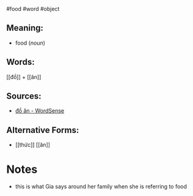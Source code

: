 #food #word #object

## Meaning:
- food (*noun*)

## Words:
[[đồ]] + [[ăn]]

## Sources:
- [đồ ăn - WordSense](https://www.wordsense.eu/%C4%91%E1%BB%93_%C4%83n/)

## Alternative Forms:
- [[thức]] [[ăn]]


# Notes
- this is what Gia says around her family when she is referring to food